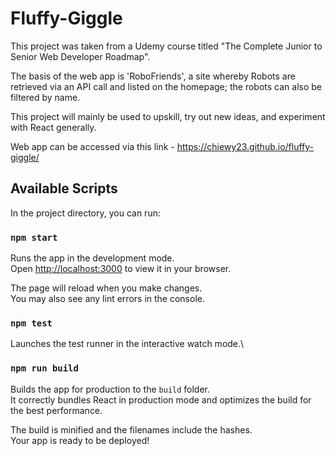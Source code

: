 # Fluffy-Giggle

This project was taken from a Udemy course titled "The Complete Junior to Senior Web Developer Roadmap".

The basis of the web app is 'RoboFriends', a site whereby Robots are retrieved via an API call and listed on the 
homepage; the robots can also be filtered by name.

This project will mainly be used to upskill, try out new ideas, and experiment with
React generally.

Web app can be accessed via this link - https://chiewy23.github.io/fluffy-giggle/

## Available Scripts

In the project directory, you can run:

### `npm start`

Runs the app in the development mode.\
Open [http://localhost:3000](http://localhost:3000) to view it in your browser.

The page will reload when you make changes.\
You may also see any lint errors in the console.

### `npm test`

Launches the test runner in the interactive watch mode.\

### `npm run build`

Builds the app for production to the `build` folder.\
It correctly bundles React in production mode and optimizes the build for the best performance.

The build is minified and the filenames include the hashes.\
Your app is ready to be deployed!